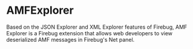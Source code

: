 # AMFExplorer

Based on the JSON Explorer and XML Explorer features of Firebug, AMF Explorer is a Firebug extension that allows web developers to view deserialized AMF messages in Firebug's Net panel. 

